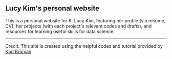 ## Lucy Kim's personal website

This is a personal website for K. Lucy Kim, featuring her profile (via resume, CV), her projects (with each project's relevant codes and drafts), and resources for learning useful skills for data science. 

---

Credit: This site is created using the helpful codes and tutorial provided by [Karl Broman](http://kbroman.org/simple_site).
